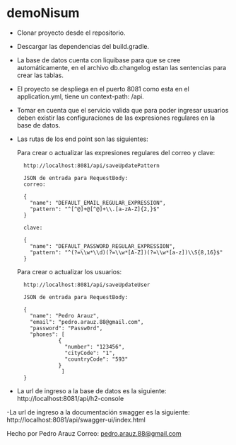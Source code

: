 # demoNisum

- Clonar proyecto desde el repositorio.

- Descargar las dependencias del build.gradle.

- La base de datos cuenta con liquibase para que se cree automáticamente, en el archivo db.changelog estan las sentencias para crear las tablas.

- El proyecto se despliega en el puerto 8081 como esta en el application.yml, tiene un context-path: /api.

- Tomar en cuenta que el servicio valida que para poder ingresar usuarios deben existir las configuraciones de las expresiones regulares en la base de datos.

- Las rutas de los end point son las siguientes:
  
   Para crear o actualizar las expresiones regulares del correo y clave:

        http://localhost:8081/api/saveUpdatePattern

        JSON de entrada para RequestBody:
        correo: 
        
        {
          "name": "DEFAULT_EMAIL_REGULAR_EXPRESSION",
          "pattern": "^[^@]+@[^@]+\\.[a-zA-Z]{2,}$"
        }
  
        clave:
  
        {
          "name": "DEFAULT_PASSWORD_REGULAR_EXPRESSION",
          "pattern": "^(?=\\w*\\d)(?=\\w*[A-Z])(?=\\w*[a-z])\\S{8,16}$"
        }

   Para crear o actualizar los usuarios:
  
        http://localhost:8081/api/saveUpdateUser
  
        JSON de entrada para RequestBody:
  
        {
          "name": "Pedro Arauz",
          "email": "pedro.arauz.88@gmail.com",
          "password": "Passw0rd",
          "phones": [
                   {
                     "number": "123456",
                     "cityCode": "1",
                     "countryCode": "593"
                   }
                    ]
        }
  
- La url de ingreso a la base de datos es la siguiente:
        http://localhost:8081/api/h2-console

-La url de ingreso a la documentación swagger es la siguiente:
        http://localhost:8081/api/swagger-ui/index.html



Hecho por Pedro Arauz
Correo: pedro.arauz.88@gmail.com